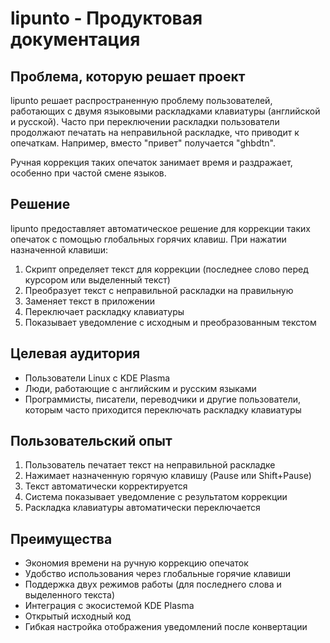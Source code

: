 # lipunto - Продуктовая документация

## Проблема, которую решает проект

lipunto решает распространенную проблему пользователей, работающих с двумя языковыми раскладками клавиатуры (английской и русской). Часто при переключении раскладки пользователи продолжают печатать на неправильной раскладке, что приводит к опечаткам. Например, вместо "привет" получается "ghbdtn".

Ручная коррекция таких опечаток занимает время и раздражает, особенно при частой смене языков.

## Решение

lipunto предоставляет автоматическое решение для коррекции таких опечаток с помощью глобальных горячих клавиш. При нажатии назначенной клавиши:

1. Скрипт определяет текст для коррекции (последнее слово перед курсором или выделенный текст)
2. Преобразует текст с неправильной раскладки на правильную
3. Заменяет текст в приложении
4. Переключает раскладку клавиатуры
5. Показывает уведомление с исходным и преобразованным текстом

## Целевая аудитория

- Пользователи Linux с KDE Plasma
- Люди, работающие с английским и русским языками
- Программисты, писатели, переводчики и другие пользователи, которым часто приходится переключать раскладку клавиатуры

## Пользовательский опыт

1. Пользователь печатает текст на неправильной раскладке
2. Нажимает назначенную горячую клавишу (Pause или Shift+Pause)
3. Текст автоматически корректируется
4. Система показывает уведомление с результатом коррекции
5. Раскладка клавиатуры автоматически переключается

## Преимущества

- Экономия времени на ручную коррекцию опечаток
- Удобство использования через глобальные горячие клавиши
- Поддержка двух режимов работы (для последнего слова и выделенного текста)
- Интеграция с экосистемой KDE Plasma
- Открытый исходный код
- Гибкая настройка отображения уведомлений после конвертации
